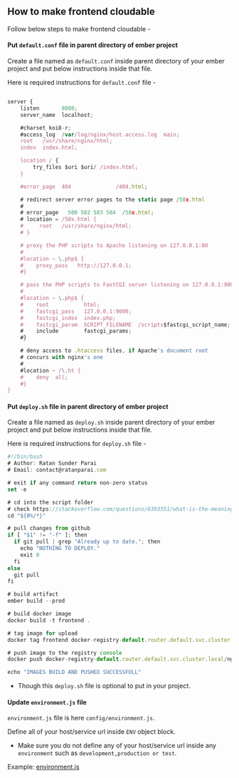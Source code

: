 ## How to make frontend cloudable
Follow below steps to make frontend cloudable - 

#### Put ``default.conf`` file in parent directory of ember project

Create a file named as ``default.conf`` inside parent directory of
your ember project and put below instructions inside that file.

Here is required instructions for ``default.conf`` file -

```js

server {
    listen       8080;
    server_name  localhost;

    #charset koi8-r;
    #access_log  /var/log/nginx/host.access.log  main;
    root   /usr/share/nginx/html;
    index  index.html;

    location / {
        try_files $uri $uri/ /index.html;
    }

    #error_page  404              /404.html;

    # redirect server error pages to the static page /50x.html
    #
    # error_page   500 502 503 504  /50x.html;
    # location = /50x.html {
    #     root   /usr/share/nginx/html;
    # }

    # proxy the PHP scripts to Apache listening on 127.0.0.1:80
    #
    #location ~ \.php$ {
    #    proxy_pass   http://127.0.0.1;
    #}

    # pass the PHP scripts to FastCGI server listening on 127.0.0.1:9000
    #
    #location ~ \.php$ {
    #    root           html;
    #    fastcgi_pass   127.0.0.1:9000;
    #    fastcgi_index  index.php;
    #    fastcgi_param  SCRIPT_FILENAME  /scripts$fastcgi_script_name;
    #    include        fastcgi_params;
    #}

    # deny access to .htaccess files, if Apache's document root
    # concurs with nginx's one
    #
    #location ~ /\.ht {
    #    deny  all;
    #}
}

```


#### Put ``deploy.sh`` file in parent directory of ember project

Create a file named as ``deploy.sh`` inside parent directory of
your ember project and put below instructions inside that file.

Here is required instructions for ``deploy.sh`` file -

```js
#!/bin/bash
# Author: Ratan Sunder Parai
# Email: contact@ratanparai.com

# exit if any command return non-zero status
set -e

# cd into the script folder
# check https://stackoverflow.com/questions/6393551/what-is-the-meaning-of-0-in-a-bash-script
cd "${0%/*}"

# pull changes from github
if [ "$1" != "-f" ]; then
  if git pull | grep "Already up to date."; then
    echo "NOTHING TO DEPLOY."
    exit 0
  fi
else
  git pull
fi

# build artifact
ember build --prod

# build docker image
docker build -t frontend .

# tag image for upload
docker tag frontend docker-registry-default.router.default.svc.cluster.local/ngfs-core-framework/frontend:latest

# push image to the registry console
docker push docker-registry-default.router.default.svc.cluster.local/ngfs-core-framework/frontend:latest

echo "IMAGES BUILD AND PUSHED SUCCESSFULL"

```
* Though this ``deploy.sh`` file is optional to put in your project.

#### Update ``environment.js`` file
`environment.js` file is here `config/environment.js`.

Define all of your host/service url inside `ENV` object block. 
* Make sure you do not define any of your host/service url inside any `environment`
such as `development,production or test`.

Example: [environment.js](../config/environment.js)

